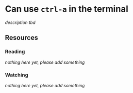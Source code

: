 # Can use `ctrl-a` in the terminal
_description tbd_
## Resources
### Reading
_nothing here yet, please add something_
### Watching
_nothing here yet, please add something_
